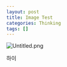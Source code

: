 ```yaml
---
layout: post
title: Image Test
categories: Thinking
tags: []
---
```


![Untitled.png](https://prod-files-secure.s3.us-west-2.amazonaws.com/bc55d29d-9bcf-4907-ad9e-d252dc4154e4/09c9429c-e471-4d87-80da-7dcac1baab26/Untitled.png?X-Amz-Algorithm=AWS4-HMAC-SHA256&X-Amz-Content-Sha256=UNSIGNED-PAYLOAD&X-Amz-Credential=AKIAT73L2G45HZZMZUHI%2F20240326%2Fus-west-2%2Fs3%2Faws4_request&X-Amz-Date=20240326T151351Z&X-Amz-Expires=3600&X-Amz-Signature=40911db662f306d1f4b3ff8db2ea60662941c8b6a12c8a2406344719d0daa366&X-Amz-SignedHeaders=host&x-id=GetObject)


하이

